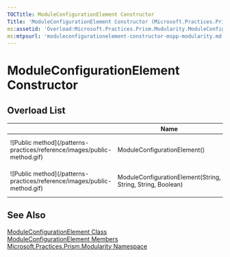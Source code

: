 ```yaml
---
TOCTitle: ModuleConfigurationElement Constructor
Title: 'ModuleConfigurationElement Constructor (Microsoft.Practices.Prism.Modularity)'
ms:assetid: 'Overload:Microsoft.Practices.Prism.Modularity.ModuleConfigurationElement.\#ctor'
ms:mtpsurl: 'moduleconfigurationelement-constructor-mspp-modularity.md'
---
```


# ModuleConfigurationElement Constructor

## Overload List

<table>
<thead>
<tr class="header">
<th> </th>
<th>Name</th>
<th>Description</th>
</tr>
</thead>
<tbody>
<tr class="odd">
<td>![Public method](/patterns-practices/reference/images/public-method.gif)</td>
<td>ModuleConfigurationElement()</td>
<td><div class="summary">
Initializes a new instance of [ModuleConfigurationElement](/patterns-practices/reference/moduleconfigurationelement-class-mspp-modularity)</a>.
</div></td>
</tr>
<tr class="even">
<td>![Public method](/patterns-practices/reference/images/public-method.gif)</td>
<td>ModuleConfigurationElement(String, String, String, Boolean)</a></td>
<td><div class="summary">
Initializes a new instance of [ModuleConfigurationElement](/patterns-practices/reference/moduleconfigurationelement-class-mspp-modularity)</a>.
</div></td>
</tr>
</tbody>
</table>

## See Also

[ModuleConfigurationElement Class](/patterns-practices/reference/moduleconfigurationelement-class-mspp-modularity)  
[ModuleConfigurationElement Members](/patterns-practices/reference/moduleconfigurationelement-members-mspp-modularity)  
[Microsoft.Practices.Prism.Modularity Namespace](/patterns-practices/reference/mspp-modularity-namespace)  